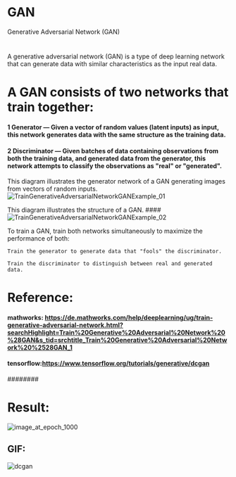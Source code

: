 # GAN
 Generative Adversarial Network (GAN)
#
 A generative adversarial network (GAN) is a type of deep learning network that can generate data with similar characteristics as the input real data.
# A GAN consists of two networks that train together:
####    1 Generator — Given a vector of random values (latent inputs) as input, this network generates data with the same structure as the training data.

####    2 Discriminator — Given batches of data containing observations from both the training data, and generated data from the generator, this network attempts to classify the observations as "real" or "generated".

This diagram illustrates the generator network of a GAN generating images from vectors of random inputs.
![TrainGenerativeAdversarialNetworkGANExample_01](https://user-images.githubusercontent.com/51045212/220172258-1f0bd88d-31ca-47b5-9e4a-f357d25917b2.png)

This diagram illustrates the structure of a GAN.
####![TrainGenerativeAdversarialNetworkGANExample_02](https://user-images.githubusercontent.com/51045212/220173620-307a0b6a-0730-4289-b8e3-59c57e031118.png)


To train a GAN, train both networks simultaneously to maximize the performance of both:

    Train the generator to generate data that "fools" the discriminator.

    Train the discriminator to distinguish between real and generated data.
 
 # Reference:
 #### mathworks: https://de.mathworks.com/help/deeplearning/ug/train-generative-adversarial-network.html?searchHighlight=Train%20Generative%20Adversarial%20Network%20%28GAN&s_tid=srchtitle_Train%20Generative%20Adversarial%20Network%20%2528GAN_1
 
 #### tensorflow:https://www.tensorflow.org/tutorials/generative/dcgan
 ########

# Result:
![image_at_epoch_1000](https://user-images.githubusercontent.com/51045212/220173328-e823d877-c229-4875-87d8-9bc3c4074455.png)


## GIF:
![dcgan](https://user-images.githubusercontent.com/51045212/220173396-5aaec6b4-faef-4b9c-88cb-3dfc5a6c2f4d.gif)

